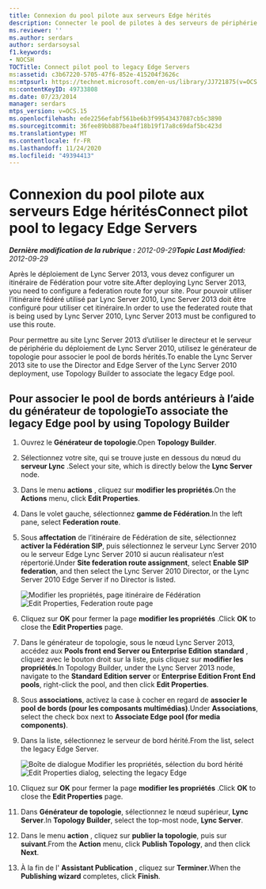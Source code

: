 ```yaml
---
title: Connexion du pool pilote aux serveurs Edge hérités
description: Connecter le pool de pilotes à des serveurs de périphérie hérités.
ms.reviewer: ''
ms.author: serdars
author: serdarsoysal
f1.keywords:
- NOCSH
TOCTitle: Connect pilot pool to legacy Edge Servers
ms:assetid: c3b67220-5705-47f6-852e-415204f3626c
ms:mtpsurl: https://technet.microsoft.com/en-us/library/JJ721875(v=OCS.15)
ms:contentKeyID: 49733808
ms.date: 07/23/2014
manager: serdars
mtps_version: v=OCS.15
ms.openlocfilehash: ede2256efabf561be6b3f99543437087cb5c3890
ms.sourcegitcommit: 36fee89bb887bea4f18b19f17a8c69daf5bc423d
ms.translationtype: MT
ms.contentlocale: fr-FR
ms.lasthandoff: 11/24/2020
ms.locfileid: "49394413"
---
```

# <a name="connect-pilot-pool-to-legacy-edge-servers"></a><span data-ttu-id="788fa-103">Connexion du pool pilote aux serveurs Edge hérités</span><span class="sxs-lookup"><span data-stu-id="788fa-103">Connect pilot pool to legacy Edge Servers</span></span>

<div data-xmlns="http://www.w3.org/1999/xhtml">

<div class="topic" data-xmlns="http://www.w3.org/1999/xhtml" data-msxsl="urn:schemas-microsoft-com:xslt" data-cs="https://msdn.microsoft.com/">

<div data-asp="https://msdn2.microsoft.com/asp">



</div>

<div id="mainSection">

<div id="mainBody"><span data-ttu-id="788fa-104">

<span> </span></span><span class="sxs-lookup"><span data-stu-id="788fa-104">

<span> </span></span></span>

<span data-ttu-id="788fa-105">_**Dernière modification de la rubrique :** 2012-09-29_</span><span class="sxs-lookup"><span data-stu-id="788fa-105">_**Topic Last Modified:** 2012-09-29_</span></span>

<span data-ttu-id="788fa-106">Après le déploiement de Lync Server 2013, vous devez configurer un itinéraire de Fédération pour votre site.</span><span class="sxs-lookup"><span data-stu-id="788fa-106">After deploying Lync Server 2013, you need to configure a federation route for your site.</span></span> <span data-ttu-id="788fa-107">Pour pouvoir utiliser l’itinéraire fédéré utilisé par Lync Server 2010, Lync Server 2013 doit être configuré pour utiliser cet itinéraire.</span><span class="sxs-lookup"><span data-stu-id="788fa-107">In order to use the federated route that is being used by Lync Server 2010, Lync Server 2013 must be configured to use this route.</span></span>

<span data-ttu-id="788fa-108">Pour permettre au site Lync Server 2013 d’utiliser le directeur et le serveur de périphérie du déploiement de Lync Server 2010, utilisez le générateur de topologie pour associer le pool de bords hérités.</span><span class="sxs-lookup"><span data-stu-id="788fa-108">To enable the Lync Server 2013 site to use the Director and Edge Server of the Lync Server 2010 deployment, use Topology Builder to associate the legacy Edge pool.</span></span>

<div>

## <a name="to-associate-the-legacy-edge-pool-by-using-topology-builder"></a><span data-ttu-id="788fa-109">Pour associer le pool de bords antérieurs à l’aide du générateur de topologie</span><span class="sxs-lookup"><span data-stu-id="788fa-109">To associate the legacy Edge pool by using Topology Builder</span></span>

1.  <span data-ttu-id="788fa-110">Ouvrez le **Générateur de topologie**.</span><span class="sxs-lookup"><span data-stu-id="788fa-110">Open **Topology Builder**.</span></span>

2.  <span data-ttu-id="788fa-111">Sélectionnez votre site, qui se trouve juste en dessous du nœud du **serveur Lync** .</span><span class="sxs-lookup"><span data-stu-id="788fa-111">Select your site, which is directly below the **Lync Server** node.</span></span>

3.  <span data-ttu-id="788fa-112">Dans le menu **actions** , cliquez sur **modifier les propriétés**.</span><span class="sxs-lookup"><span data-stu-id="788fa-112">On the **Actions** menu, click **Edit Properties**.</span></span>

4.  <span data-ttu-id="788fa-113">Dans le volet gauche, sélectionnez **gamme de Fédération**.</span><span class="sxs-lookup"><span data-stu-id="788fa-113">In the left pane, select **Federation route**.</span></span>

5.  <span data-ttu-id="788fa-114">Sous **affectation** de l’itinéraire de Fédération de site, sélectionnez **activer la Fédération SIP**, puis sélectionnez le serveur Lync Server 2010 ou le serveur Edge Lync Server 2010 si aucun réalisateur n’est répertorié.</span><span class="sxs-lookup"><span data-stu-id="788fa-114">Under **Site federation route assignment**, select **Enable SIP federation**, and then select the Lync Server 2010 Director, or the Lync Server 2010 Edge Server if no Director is listed.</span></span>
    
    <span data-ttu-id="788fa-115">![Modifier les propriétés, page itinéraire de Fédération](images/JJ721875.5f1d04c3-c724-426d-b27d-3fe89c6c5cfb(OCS.15).jpg "Modifier les propriétés, page itinéraire de Fédération")</span><span class="sxs-lookup"><span data-stu-id="788fa-115">![Edit Properties, Federation route page](images/JJ721875.5f1d04c3-c724-426d-b27d-3fe89c6c5cfb(OCS.15).jpg "Edit Properties, Federation route page")</span></span>  

6.  <span data-ttu-id="788fa-116">Cliquez sur **OK** pour fermer la page **modifier les propriétés** .</span><span class="sxs-lookup"><span data-stu-id="788fa-116">Click **OK** to close the **Edit Properties** page.</span></span>

7.  <span data-ttu-id="788fa-117">Dans le générateur de topologie, sous le nœud Lync Server 2013, accédez aux **Pools front end Server ou Enterprise Edition** **standard** , cliquez avec le bouton droit sur la liste, puis cliquez sur **modifier les propriétés**.</span><span class="sxs-lookup"><span data-stu-id="788fa-117">In Topology Builder, under the Lync Server 2013 node, navigate to the **Standard Edition server** or **Enterprise Edition Front End pools**, right-click the pool, and then click **Edit Properties**.</span></span>

8.  <span data-ttu-id="788fa-118">Sous **associations**, activez la case à cocher en regard de **associer le pool de bords (pour les composants multimédias)**.</span><span class="sxs-lookup"><span data-stu-id="788fa-118">Under **Associations**, select the check box next to **Associate Edge pool (for media components)**.</span></span>

9.  <span data-ttu-id="788fa-119">Dans la liste, sélectionnez le serveur de bord hérité.</span><span class="sxs-lookup"><span data-stu-id="788fa-119">From the list, select the legacy Edge Server.</span></span>
    
    <span data-ttu-id="788fa-120">![Boîte de dialogue Modifier les propriétés, sélection du bord hérité](images/JJ721875.feae8156-540e-4804-bb0a-2b5736ec2900(OCS.15).jpg "Boîte de dialogue Modifier les propriétés, sélection du bord hérité")</span><span class="sxs-lookup"><span data-stu-id="788fa-120">![Edit Properties dialog, selecting the legacy Edge](images/JJ721875.feae8156-540e-4804-bb0a-2b5736ec2900(OCS.15).jpg "Edit Properties dialog, selecting the legacy Edge")</span></span>  

10. <span data-ttu-id="788fa-121">Cliquez sur **OK** pour fermer la page **modifier les propriétés** .</span><span class="sxs-lookup"><span data-stu-id="788fa-121">Click **OK** to close the **Edit Properties** page.</span></span>

11. <span data-ttu-id="788fa-122">Dans **Générateur de topologie**, sélectionnez le nœud supérieur, **Lync Server**.</span><span class="sxs-lookup"><span data-stu-id="788fa-122">In **Topology Builder**, select the top-most node, **Lync Server**.</span></span>

12. <span data-ttu-id="788fa-123">Dans le menu **action** , cliquez sur **publier la topologie**, puis sur **suivant**.</span><span class="sxs-lookup"><span data-stu-id="788fa-123">From the **Action** menu, click **Publish Topology**, and then click **Next**.</span></span>

13. <span data-ttu-id="788fa-124">À la fin de l' **Assistant Publication** , cliquez sur **Terminer**.</span><span class="sxs-lookup"><span data-stu-id="788fa-124">When the **Publishing wizard** completes, click **Finish**.</span></span>

<span data-ttu-id="788fa-125"></div>

</div>

<span> </span>

</div>

</div>

</span><span class="sxs-lookup"><span data-stu-id="788fa-125"></div>

</div>

<span> </span>

</div>

</div>

</span></span></div>

